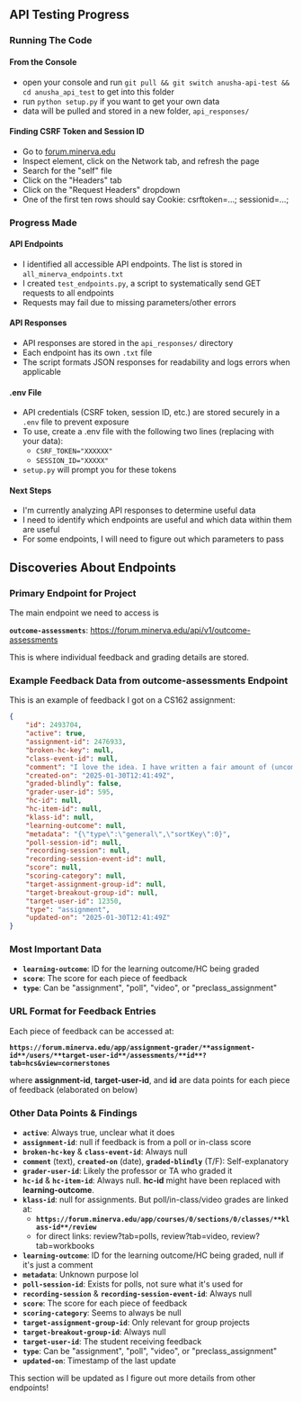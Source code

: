 ## API Testing Progress

### Running The Code

#### From the Console
- open your console and run `git pull && git switch anusha-api-test && cd anusha_api_test` to get into this folder
- run `python setup.py` if you want to get your own data
- data will be pulled and stored in a new folder, `api_responses/`

#### Finding CSRF Token and Session ID
- Go to [forum.minerva.edu](https://forum.minerva.edu)
- Inspect element, click on the Network tab, and refresh the page
- Search for the "self" file
- Click on the "Headers" tab
- Click on the "Request Headers" dropdown
- One of the first ten rows should say Cookie: csrftoken=...; sessionid=...;

### Progress Made

#### API Endpoints
- I identified all accessible API endpoints. The list is stored in `all_minerva_endpoints.txt`
- I created `test_endpoints.py`, a script to systematically send GET requests to all endpoints
- Requests may fail due to missing parameters/other errors

#### API Responses
- API responses are stored in the `api_responses/` directory
- Each endpoint has its own `.txt` file
- The script formats JSON responses for readability and logs errors when applicable

#### .env File
- API credentials (CSRF token, session ID, etc.) are stored securely in a `.env` file to prevent exposure
- To use, create a .env file with the following two lines (replacing with your data):
    - `CSRF_TOKEN="XXXXXX"`
    - `SESSION_ID="XXXXX"`
- `setup.py` will prompt you for these tokens

#### Next Steps
- I'm currently analyzing API responses to determine useful data
- I need to identify which endpoints are useful and which data within them are useful
- For some endpoints, I will need to figure out which parameters to pass

## Discoveries About Endpoints

### **Primary Endpoint for Project**

The main endpoint we need to access is

**`outcome-assessments`**: https://forum.minerva.edu/api/v1/outcome-assessments

This is where individual feedback and grading details are stored.

### **Example Feedback Data from outcome-assessments Endpoint**

This is an example of feedback I got on a CS162 assignment:

```json
{
    "id": 2493704,
    "active": true,
    "assignment-id": 2476933,
    "broken-hc-key": null,
    "class-event-id": null,
    "comment": "I love the idea. I have written a fair amount of (uncommented, untested) code that interfaces with forum. The endpoints I query are mainly for faculty endpoints. However, it'd be cool to have this project build two separate things:\n1. A Minerva API client\n2. A more detailed personal analysis of all your feedback.\n\nAnyway, I have shortlisted the idea. I hope it gets picked!",
    "created-on": "2025-01-30T12:41:49Z",
    "graded-blindly": false,
    "grader-user-id": 595,
    "hc-id": null,
    "hc-item-id": null,
    "klass-id": null,
    "learning-outcome": null,
    "metadata": "{\"type\":\"general\",\"sortKey\":0}",
    "poll-session-id": null,
    "recording-session": null,
    "recording-session-event-id": null,
    "score": null,
    "scoring-category": null,
    "target-assignment-group-id": null,
    "target-breakout-group-id": null,
    "target-user-id": 12350,
    "type": "assignment",
    "updated-on": "2025-01-30T12:41:49Z"
}
```
### **Most Important Data**
- **`learning-outcome`**: ID for the learning outcome/HC being graded
- **`score`**: The score for each piece of feedback
- **`type`**: Can be "assignment", "poll", "video", or "preclass_assignment"

### **URL Format for Feedback Entries**

Each piece of feedback can be accessed at:

**`https://forum.minerva.edu/app/assignment-grader/**assignment-id**/users/**target-user-id**/assessments/**id**?tab=hcs&view=cornerstones`**

where **assignment-id**, **target-user-id**, and **id** are data points for each piece of feedback (elaborated on below)

### **Other Data Points & Findings**

- **`active`**: Always true, unclear what it does
- **`assignment-id`**: null if feedback is from a poll or in-class score
- **`broken-hc-key`** & **`class-event-id`**: Always null
- **`comment`** (text), **`created-on`** (date), **`graded-blindly`** (T/F): Self-explanatory
- **`grader-user-id`**: Likely the professor or TA who graded it
- **`hc-id`** & **`hc-item-id`**: Always null. **hc-id** might have been replaced with **learning-outcome**.
- **`klass-id`**: null for assignments. But poll/in-class/video grades are linked at:
  - **`https://forum.minerva.edu/app/courses/0/sections/0/classes/**klass-id**/review`**
  - for direct links: review?tab=polls, review?tab=video, review?tab=workbooks
- **`learning-outcome`**: ID for the learning outcome/HC being graded, null if it's just a comment
- **`metadata`**: Unknown purpose lol
- **`poll-session-id`**: Exists for polls, not sure what it's used for
- **`recording-session`** & **`recording-session-event-id`**: Always null
- **`score`**: The score for each piece of feedback
- **`scoring-category`**: Seems to always be null
- **`target-assignment-group-id`**: Only relevant for group projects
- **`target-breakout-group-id`**: Always null
- **`target-user-id`**: The student receiving feedback
- **`type`**: Can be "assignment", "poll", "video", or "preclass_assignment"
- **`updated-on`**: Timestamp of the last update

This section will be updated as I figure out more details from other endpoints! 
